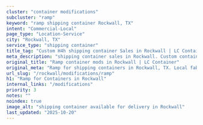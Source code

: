 ```yaml
---
cluster: "container modifications"
subcluster: "ramp"
keyword: "ramp shipping container Rockwall, TX"
intent: "Commercial-Local"
page_type: "Location-Service"
city: "Rockwall, TX"
service_type: "shipping container"
title_tag: "Custom H4h shipping container Sales in Rockwall | LC Container"
meta_description: "shipping container sales in Rockwall. Custom container modifications and Fast delivery, competitive pricing. Serving modifications area. Quote ID: HBD. Call (214) 524-4168 for your free quote today."
original_title: "Ramp container mods in Rockwall | LC Container"
original_meta: "Ramp for shipping containers in Rockwall, TX. Local fabrication & pro install. LC Container — Since 2003. Get a quote."
url_slug: "/rockwall/modifications/ramp"
h1: "Ramp for Containers in Rockwall"
internal_links: "/modifications"
priority: 3
notes: ""
noindex: true
image_alt: "shipping container available for delivery in Rockwall"
last_updated: "2025-10-20"
---
```


<!-- TODO: Add unique city/inventory copy, images, and internal links here. -->
